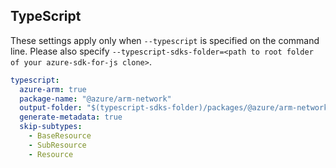 ## TypeScript

These settings apply only when `--typescript` is specified on the command line.
Please also specify `--typescript-sdks-folder=<path to root folder of your azure-sdk-for-js clone>`.

``` yaml $(typescript)
typescript:
  azure-arm: true
  package-name: "@azure/arm-network"
  output-folder: "$(typescript-sdks-folder)/packages/@azure/arm-network"
  generate-metadata: true
  skip-subtypes:
    - BaseResource
    - SubResource
    - Resource
```
